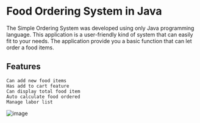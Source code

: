 # Food Ordering System in Java 

The Simple Ordering System was developed using only Java programming language. This application is a user-friendly kind of system that can easily fit to your needs. The application provide you a basic function that can let order a food items. 

## Features

    Can add new food items
    Has add to cart feature
    Can display total food item
    Auto calculate food ordered
    Manage labor list
![image](https://github.com/user-attachments/assets/d22404ea-ef09-41c7-b0fb-8be2213fb4d7)

